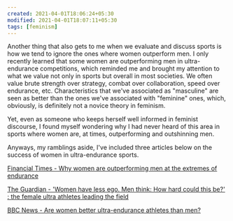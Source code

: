 ```yaml
---
created: 2021-04-01T18:06:24+05:30
modified: 2021-04-01T18:07:11+05:30
tags: [feminism]
---
```


 Another thing that also gets to me when we evaluate and discuss sports is how we tend to ignore the ones where women outperform men. I only recently learned that some women are outperforming men in ultra-endurance competitions, which reminded me and brought my attention to what we value not only in sports but overall in most societies. We often value brute strength over strategy, combat over collaboration, speed over endurance, etc. Characteristics that we've associated as "masculine" are seen as better than the ones we've associated with "feminine" ones, which, obviously, is definitely not a novice theory in feminism. 

Yet, even as someone who keeps herself well informed in feminist discourse, I found myself wondering why I had never heard of this area in sports where women are, at times, outperforming and outshinning men.

Anyways, my ramblings aside, I've included three articles below on the success of women in ultra-endurance sports.

[Financial Times - Why women are outperforming men at the extremes of endurance](https://www.ft.com/content/0ead55ca-1d85-11e9-a46f-08f9738d6b2b)

[The Guardian - 'Women have less ego. Men think: How hard could this be?' : the female ultra athletes leading the field](https://amp.theguardian.com/lifeandstyle/2020/jan/03/female-ultra-athletes-leading-field-women-less-ego)

[BBC News - Are women better ultra-endurance athletes than men?](https://www.bbc.com/news/amp/world-49284389) 
